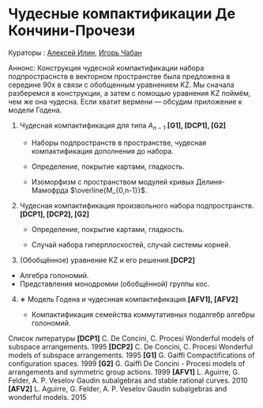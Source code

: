# Чудесные компактификации Де Кончини-Прочези

Кураторы : [Алексей Илин](mailto:A.Ilin@skoltech.ru), [Игорь Чабан](mailto:miraishihara@gmail.com)

Аннонс: Конструкция чудесной компактификации набора подпростраснств в векторном пространстве была предложена в середине 90х в связи с обобщенным уравнением KZ.
Мы сначала разберемся в конструкции, а затем с помощью уравнения KZ поймём, чем же она чудесна.
Если хватит вермени — обсудим приложение к модели Годена.

1. Чудесная компактификация для типа $A_{n-1}$.**[G1],
[DCP1], [G2]**

   - Наборы подпространств в пространстве, чудесная компактификация дополнения до набора.

   - Определение, покрытие картами, гладкость.

   - Изоморфизм с пространством модулей кривых Делиня-Мамофрда $\overline{M_{0,n-1}}$.

2. Чудесная компактификация произвольного набора подпространств. **[DCP1], [DCP2], [G2]**
 
   - Определение, покрытие картами, гладкость.

   - Случай набора гиперплоскостей, случай системы корней.

3. (Обобщённое) уравнение KZ и его решения.**[DCP2]**
  - Алгебра голономий.
  - Представления монодромии (обобщённой) группы кос. 

4. ∗ Модель Годена и чудеснная компактификация.**[AFV1], [AFV2]**

   - Компактификация семейства коммутативных подалгебр алгебры голономий.
      
Список литературы
**[DCP1]** C. De Concini, C. Procesi Wonderful models of subspace arrangements. 1995
**[DCP2]** C. De Concini, C. Procesi Wonderful models of subspace arrangements. 1995
**[G1]** G. Gaiffi Compactifications of configuration spaces. 1999
**[G2]** G. Gaiffi De Concini - Procesi models of arrangements and symmetric group actions. 1999
**[AFV1]** L. Aguirre, G. Felder, A. P. Veselov Gaudin subalgebras and stable rational curves. 2010
**[AFV2]** L. Aguirre, G. Felder, A. P. Veselov Gaudin subalgebras and wonderful models. 2015
